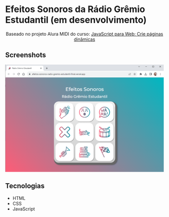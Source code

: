 # Efeitos Sonoros da Rádio Grêmio Estudantil (em desenvolvimento)
<p align="center">Baseado no projeto Alura MIDI do curso: <a href="cursos.alura.com.br/course/javascript-web-crie-paginas-dinamicas">JavaScript para Web: Crie páginas dinâmicas</a></p>

## Screenshots
![print do projeto no navegador](https://github.com/silviosnjr/EfeitosSonorosRadioGremioReferencia/blob/main/print_efeitos_sonoros_radio_gremio_estudantil.png)

## Tecnologias
* HTML
* CSS
* JavaScript
